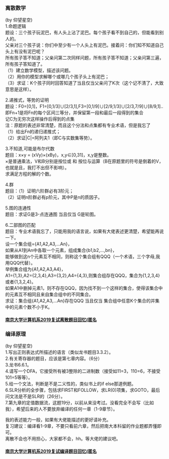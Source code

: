 ### 离散数学
(by 仰望星空)\
1.命题逻辑\
题设：三个孩子玩泥巴，有人头上沾了泥巴。每个孩子看不到自己的，但能看到别人的。\
父亲对三个孩子说：你们中至少有一个人头上有泥巴。接着问：你们知不知道自己头上有没有泥巴呢？\
所有孩子答不知道；父亲问第二次同样问题，所有孩子答不知道；父亲问第三遍，所有孩子答知道了。\
（1）建立数学模型，描述该问题。\
（2）用你的模型求解哪个或哪几个孩子头上有泥巴；\
（3）求证：K个孩子同时回答知道了当且仅当父亲问了K次（这个记不清了，大致意思是这样）。

2.递推式，等势的证明\
题设：F0=[0,1]，F1=[0,1/3]∪[2/3,1],F3=[0,1/9]∪[2/9,1/3]∪[2/3,7/9]∪[8/9,1]..\
即Fn+1是将Fn的每个区间三等分，并保留第一段和最后一段得到的集合\
记C为无穷次这样操作后得到的点集\
注：原题的表述非常清楚，而且这个分法和点集都有专业术语，但是我忘了\
（1）给出Fn的递归递推式；\
（2）求证|C|=阿列夫1（即C与实数集等势）。

3.不知道,可能是布尔代数\
题目：x×y = (xVy)×(xBy)，x,y∈[0,31]，x,y是整数。\
×是普通乘法，V和B分别是按位或 和 按位与运算（B在原题里的符号是倒着的V，也就是且，我打不出但不影响）。\
求满足方程的解的个数。

4.群\
题目：（1）证明六阶群必有3阶元；\
（2）证明n阶群必有p阶元，其中P是n的质因子。

5.图的连通性\
题目：求证G是3-点连通图 当且仅当 G是轮图。

6.二部图的匹配\
题目：专业术语我忘了，只能用我的语言说，如果有大佬表述更清楚，希望能再说一下。\
设一个集合组={A1,A2,A3,...An}，\
如果从A1到An中各取一个元素，组成集合{b1,b2,...,bn}，\
能够做到这n个元素互不相同，则称这个集合组有QQQ（一个术语，三个字母,我用QQQ代替）。\
举例集合组为{A1,A2,A3,A4}，\
A1={1,3},A2={2,3,4},A3={3,2},A4={4,3},则集合组存在QQQ，集合为{1,2,3,4}或者{1,3,2,4}。\
如果A1中删掉元素1，则不存在QQQ，因为找不到一个这样的集合，使得该集合中的元素互不相同且来自集合组中的不同集合。\
求证：集合组{A1,A2,A3,...An}存在QQQ 当且仅当 集合组中任意K个集合的并集中的元素个数不小于K。

#### [南京大学计算机系2019复试离散题目回忆\(匿名](https://github.com/ThyrixYang/nju_cs_kaoyan_19/blob/master/%E5%8D%97%E4%BA%AC%E5%A4%A7%E5%AD%A6%E8%AE%A1%E7%AE%97%E6%9C%BA%E7%B3%BB2019%E5%A4%8D%E8%AF%95%E7%A6%BB%E6%95%A3%E9%A2%98%E7%9B%AE%E5%9B%9E%E5%BF%86\(%E5%8C%BF%E5%90%8D.pdf)

### 编译原理
(by 仰望星空)\
1.写出正则表达式所描述的语言（类似龙书题目3.3.2）。\
2.有关寄存器的题目，应该是第七章内容。（6分）\
3.龙书6.6.1。\
4.请写一个DFA，它接受所有被3整除的二进制数（接受如11=3，110=6，不接受101=5等等）。\
5.给一个文法，判断是不是二义性的，类似书上的if else那道例题。\
6.SLR分析的全步骤，包括求FIRST和FOLLOW，求LR(0)项集，求GOTO，最后问文法是不是SLR的（26分）。 \
7.第九章的定值数据流，这题19分，以前从来没考过。没看完全不会写（比如我），希望后来的人不要放弃编译的任何一章（1-9章节）。

我的表述能力一般，如果有大佬能描述的更好请补充。\
复习建议：编译看1-9章，不要只看前六章，然后把南大本科留的作业题都弄懂即可。\
         离散不会也不用担心，大家都不会，hh。等大佬的建议吧。

#### [南京大学计算机系2019复试编译题目回忆\(匿名](https://github.com/ThyrixYang/nju_cs_kaoyan_19/blob/master/%E5%8D%97%E4%BA%AC%E5%A4%A7%E5%AD%A6%E8%AE%A1%E7%AE%97%E6%9C%BA%E7%B3%BB2019%E5%A4%8D%E8%AF%95%E7%BC%96%E8%AF%91%E9%A2%98%E7%9B%AE%E5%9B%9E%E5%BF%86\(%E5%8C%BF%E5%90%8D.pdf)

